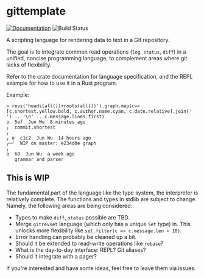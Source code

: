 # gittemplate

[![Documentation](https://docs.rs/gittemplate/badge.svg)](https://docs.rs/gittemplate)
![Build Status](https://github.com/quark-zju/gittemplate/workflows/build/badge.svg)

A scripting language for rendering data to text in a Git repository.

The goal is to integrate common read operations (`log`, `status`, `diff`) in
a unified, concise programming language, to complement areas where git lacks
of flexibility.

Refer to the crate documentation for language specification, and the REPL
example for how to use it in a Rust program.

Example:

    > revs('heads(all())+roots(all())').graph.map(c=>[c.shortest.yellow.bold, c.author.name.cyan, c.date.relative].join('  ') .. '\n' .. c.message.lines.first)
    o  5ef  Jun Wu  8 minutes ago
    ╷  commit.shortest
    ╷
    ╷ o  c1c2  Jun Wu  14 hours ago
    ╭─╯  WIP on master: e234d0e graph
    ╷
    o  68  Jun Wu  a week ago
       grammar and parser


## This is WIP

The fundamental part of the language like the type system, the interpreter
is relatively complete. The functions and types in stdlib are subject to
change. Namely, the following areas are being considered:
- Types to make `diff`, `status` possible are TBD.
- Merge `gitrevset` language (which _only_ has a unique `Set` type) in.
  This unlocks more flexibility like `set.filter(c => c.message.len < 10)`.
- Error handling can probably be cleaned up a bit.
- Should it be extended to read-write operations like `rebase`?
- What is the day-to-day interface: REPL? Git aliases?
- Should it integrate with a pager?

If you're interested and have some ideas, feel free to leave them via issues.
